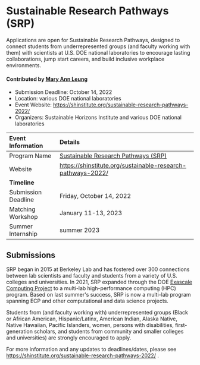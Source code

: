 # Sustainable Research Pathways (SRP)

<!-- deck text start -->
Applications are open for Sustainable Research Pathways, designed to connect students from underrepresented groups (and faculty working with them) with scientists at U.S. DOE national laboratories to encourage lasting collaborations, jump start careers, and build inclusive workplace environments.  
<!-- deck text end -->

#### Contributed by [Mary Ann Leung](https://github.com/maleung)

- Submission Deadline: October 14, 2022 
- Location: various DOE national laboratories
- Event Website: https://shinstitute.org/sustainable-research-pathways-2022/
- Organizers: Sustainable Horizons Institute and various DOE national laboratories

			  
Event Information | Details
:--- | :---			   
Program Name | [Sustainable Research Pathways (SRP)](https://shinstitute.org/sustainable-research-pathways-2022/)
Website | https://shinstitute.org/sustainable-research-pathways-2022/
**Timeline** |
Submission Deadline | Friday, October 14, 2022 
Matching Workshop | January 11-13, 2023
Summer Internship | summer 2023


## Submissions

SRP began in 2015 at Berkeley Lab and has fostered over 300 connections between lab scientists and faculty and students from a variety of U.S. colleges and universities.  In 2021, SRP expanded through the DOE [Exascale Computing Project](https://www.exascaleproject.org) to a multi-lab high-performance computing (HPC) program.  Based on last summer's success, SRP is now a multi-lab program spanning ECP and other computational and data science projects.  
  
Students from (and faculty working with) underrepresented groups (Black or African American, Hispanic/Latinx, American Indian, Alaska Native, Native Hawaiian, Pacific Islanders, women, persons with disabilities, first-generation scholars, and students from community and smaller colleges and universities) are strongly encouraged to apply.

For more information and any updates to deadlines/dates, please see https://shinstitute.org/sustainable-research-pathways-2022/ .

<!---
Publish: no
Pinned: no
Topics: Projects and organizations, inclusivity
RSS update: 2022-09-29
--->
